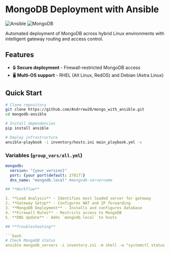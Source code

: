 # **MongoDB Deployment with Ansible**

![Ansible](https://img.shields.io/badge/ansible-2.10+-red.svg) ![MongoDB](https://img.shields.io/badge/mongodb-4.4-green.svg)

Automated deployment of MongoDB across hybrid Linux environments with intelligent gateway routing and access control.

## **Features**

- 🔒 **Secure deployment** - Firewall-restricted MongoDB access
- 🖥️ **Multi-OS support** - RHEL (Alt Linux, RedOS) and Debian (Astra Linux)

## **Quick Start**

```bash
# Clone repository
git clone https://github.com/Andrrew20/mongo_with_ansible.git
cd mongodb-ansible

# Install dependencies
pip install ansible

# Deploy infrastructure
ansible-playbook -i inventory/hosts.ini main_playbook.yml -v
```

### **Variables (`group_vars/all.yml`)**

````yaml
mongodb:
  version: "{your_version}"
  port: {your port(default: 27017)}
  dns_name: "mongodb.local" #mongodb-servername

## **Workflow**

1. **Load Analysis** - Identifies most loaded server for gateway
2. **Gateway Setup** - Configures NAT and IP forwarding
3. **MongoDB Deployment** - Installs and configures database
4. **Firewall Rules** - Restricts access to MongoDB
5. **DNS Update** - Adds `mongodb.local` to hosts

## **Troubleshooting**

```bash
# Check MongoDB status
ansible mongodb_servers -i inventory.ini -m shell -a "systemctl status mongod"
````
